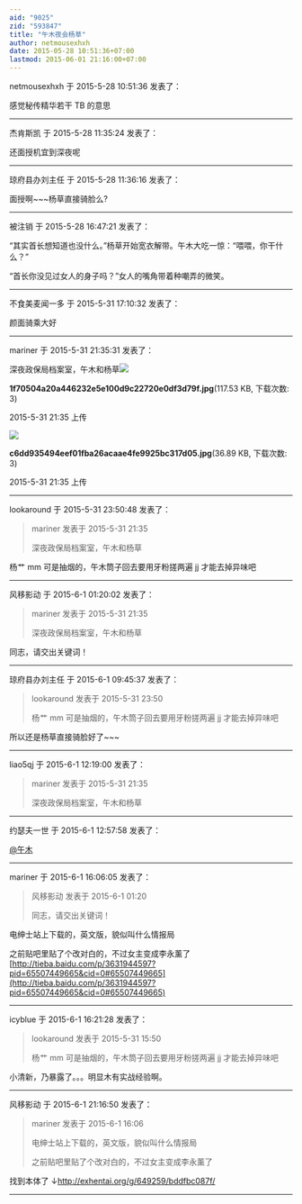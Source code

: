 ```yaml
---
aid: "9025"
zid: "593847"
title: "午木夜会杨草"
author: netmousexhxh
date: 2015-05-28 10:51:36+07:00
lastmod: 2015-06-01 21:16:00+07:00
---
```


netmousexhxh 于 2015-5-28 10:51:36 发表了：

感觉秘传精华若干 TB 的意思

---

杰肯斯凯 于 2015-5-28 11:35:24 发表了：

还面授机宜到深夜呢

---

琼府县办刘主任 于 2015-5-28 11:36:16 发表了：

面授啊~~~杨草直接骑脸么?

---

被注销 于 2015-5-28 16:47:21 发表了：

“其实首长想知道也没什么。”杨草开始宽衣解带。午木大吃一惊：“喂喂，你干什么？”

“首长你没见过女人的身子吗？”女人的嘴角带着种嘲弄的微笑。

---

不食美麦闻一多 于 2015-5-31 17:10:32 发表了：

颜面骑乘大好

---

mariner 于 2015-5-31 21:35:31 发表了：

深夜政保局档案室，午木和杨草![](/9025/213503wtiuri7h47s918nz.jpg)

**1f70504a20a446232e5e100d9c22720e0df3d79f.jpg**(117.53 KB, 下载次数: 3)

2015-5-31 21:35 上传

![](/9025/213520fxb4zu3g33goir37.jpg)

**c6dd935494eef01fba26acaae4fe9925bc317d05.jpg**(36.89 KB, 下载次数: 3)

2015-5-31 21:35 上传

---

lookaround 于 2015-5-31 23:50:48 发表了：

> mariner 发表于 2015-5-31 21:35
>
> 深夜政保局档案室，午木和杨草

杨艹 mm 可是抽烟的，午木筒子回去要用牙粉搓两遍 jj 才能去掉异味吧

---

风移影动 于 2015-6-1 01:20:02 发表了：

> mariner 发表于 2015-5-31 21:35
>
> 深夜政保局档案室，午木和杨草

同志，请交出关键词！

---

琼府县办刘主任 于 2015-6-1 09:45:37 发表了：

> lookaround 发表于 2015-5-31 23:50
>
> 杨艹 mm 可是抽烟的，午木筒子回去要用牙粉搓两遍 jj 才能去掉异味吧

所以还是杨草直接骑脸好了~~~

---

liao5qj 于 2015-6-1 12:19:00 发表了：

> mariner 发表于 2015-5-31 21:35
>
> 深夜政保局档案室，午木和杨草

---

约瑟夫一世 于 2015-6-1 12:57:58 发表了：

[@午木](https://bbs.northdy.com/home.php?mod=space&uid=2943)

---

mariner 于 2015-6-1 16:06:05 发表了：

> 风移影动 发表于 2015-6-1 01:20
>
> 同志，请交出关键词！

电绅士站上下载的，英文版，貌似叫什么情报局

之前贴吧里贴了个改对白的，不过女主变成李永薰了[http://tieba.baidu.com/p/3631944597?pid=65507449665&cid=0#65507449665](http://tieba.baidu.com/p/3631944597?pid=65507449665&cid=0#65507449665)

---

icyblue 于 2015-6-1 16:21:28 发表了：

> lookaround 发表于 2015-5-31 15:50
>
> 杨艹 mm 可是抽烟的，午木筒子回去要用牙粉搓两遍 jj 才能去掉异味吧

小清新，乃暴露了。。。明显木有实战经验啊。

---

风移影动 于 2015-6-1 21:16:50 发表了：

> mariner 发表于 2015-6-1 16:06
>
> 电绅士站上下载的，英文版，貌似叫什么情报局
>
> 之前贴吧里贴了个改对白的，不过女主变成李永薰了

找到本体了 ↓http://exhentai.org/g/649259/bddfbc087f/

---
